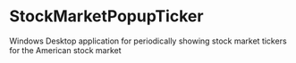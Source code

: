 # StockMarketPopupTicker
Windows Desktop application for periodically showing stock market tickers for the American stock market
